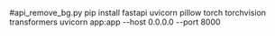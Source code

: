 #api_remove_bg.py
pip install fastapi uvicorn pillow torch torchvision transformers
uvicorn app:app --host 0.0.0.0 --port 8000

